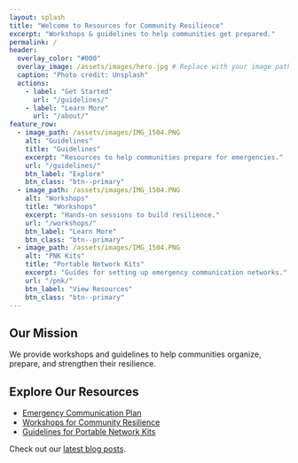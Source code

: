```yaml
---
layout: splash
title: "Welcome to Resources for Community Resilience"
excerpt: "Workshops & guidelines to help communities get prepared."
permalink: /
header:
  overlay_color: "#000"
  overlay_image: /assets/images/hero.jpg # Replace with your image path
  caption: "Photo credit: Unsplash"
  actions:
    - label: "Get Started"
      url: "/guidelines/"
    - label: "Learn More"
      url: "/about/"
feature_row:
  - image_path: /assets/images/IMG_1504.PNG
    alt: "Guidelines"
    title: "Guidelines"
    excerpt: "Resources to help communities prepare for emergencies."
    url: "/guidelines/"
    btn_label: "Explore"
    btn_class: "btn--primary"
  - image_path: /assets/images/IMG_1504.PNG
    alt: "Workshops"
    title: "Workshops"
    excerpt: "Hands-on sessions to build resilience."
    url: "/workshops/"
    btn_label: "Learn More"
    btn_class: "btn--primary"
  - image_path: /assets/images/IMG_1504.PNG
    alt: "PNK Kits"
    title: "Portable Network Kits"
    excerpt: "Guides for setting up emergency communication networks."
    url: "/pnk/"
    btn_label: "View Resources"
    btn_class: "btn--primary"
---
```



## Our Mission

We provide workshops and guidelines to help communities organize, prepare, and strengthen their resilience.

## Explore Our Resources

- [Emergency Communication Plan](#)
- [Workshops for Community Resilience](#)
- [Guidelines for Portable Network Kits](#)

Check out our [latest blog posts](./blog).
